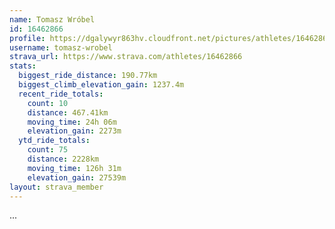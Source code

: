 ```yaml
---
name: Tomasz Wróbel
id: 16462866
profile: https://dgalywyr863hv.cloudfront.net/pictures/athletes/16462866/10169785/1/large.jpg
username: tomasz-wrobel
strava_url: https://www.strava.com/athletes/16462866
stats:
  biggest_ride_distance: 190.77km
  biggest_climb_elevation_gain: 1237.4m
  recent_ride_totals:
    count: 10
    distance: 467.41km
    moving_time: 24h 06m
    elevation_gain: 2273m
  ytd_ride_totals:
    count: 75
    distance: 2228km
    moving_time: 126h 31m
    elevation_gain: 27539m
layout: strava_member
--- 
```

...
